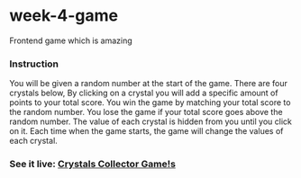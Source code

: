 # week-4-game

Frontend game which is amazing

### Instruction

You will be given a random number at the start of the game.
There are four crystals below, By clicking on a crystal you will add a specific amount of points to your total score.
You win the game by matching your total score to the random number. You lose the game if your total score goes above the random number.
The value of each crystal is hidden from you until you click on it.
Each time when the game starts, the game will change the values of each crystal.

### See it live: [Crystals Collector Game!s](https://mehdicode.github.io/week-4-game/)